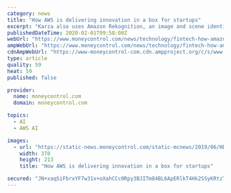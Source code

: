 ```yaml
---
category: news
title: "How AWS is delivering innovation in a box for startups"
excerpt: "Karza also uses Amazon Rekognition, an image and scene identification service, to improve the efficiency of the due-diligence process. All of these pre-tuned services, says Manaktala, is hugely ..."
publishedDateTime: 2020-02-01T09:58:00Z
webUrl: "https://www.moneycontrol.com/news/technology/fintech-how-amazon-is-delivering-innovation-in-a-box-for-startups-4882671.html"
ampWebUrl: "https://www.moneycontrol.com/news/technology/fintech-how-amazon-is-delivering-innovation-in-a-box-for-startups-4882671.html/amp"
cdnAmpWebUrl: "https://www-moneycontrol-com.cdn.ampproject.org/c/s/www.moneycontrol.com/news/technology/fintech-how-amazon-is-delivering-innovation-in-a-box-for-startups-4882671.html/amp"
type: article
quality: 59
heat: 59
published: false

provider:
  name: moneycontrol.com
  domain: moneycontrol.com

topics:
  - AI
  - AWS AI

images:
  - url: "https://static-news.moneycontrol.com/static-mcnews/2019/06/HDFC-Credit-Card-378x213.jpg"
    width: 378
    height: 213
    title: "How AWS is delivering innovation in a box for startups"

secured: "JN+xaqSiFbrxYF7w31x+oXahCCc0Rpy3BJITm84BL6ApERlkT4Hk2SSyKRtzTecDgxE3bTNsLENpn1aF22SdNdfYz3BLIomrI55EcX2pRgusIfp6CN8Yf5b9xSgMQOhDrVEm7u7uDPlEB5OTj5qxl+tSYxNha/4pmzWJGef47U6YODuCQnZ5zi7Y24k3EPzg3Ha+DaPLzIsAFyelb/b6AkRDgfQ0V8462gtuReaJRxGXz35JeQ0UGov+2ERBQO4jXinKMkaNzxoStbzdsBwwvvw10I/FsdDFja/ZS/gPz+TiXw7o3m8REyEmsiH9Xw/h;Pl9YoyFxF18QEl8LMzDJgg=="
---
```


